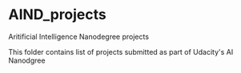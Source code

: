 # AIND_projects
Aritificial Intelligence Nanodegree projects

This folder contains list of projects submitted as part of Udacity's AI Nanodgree
